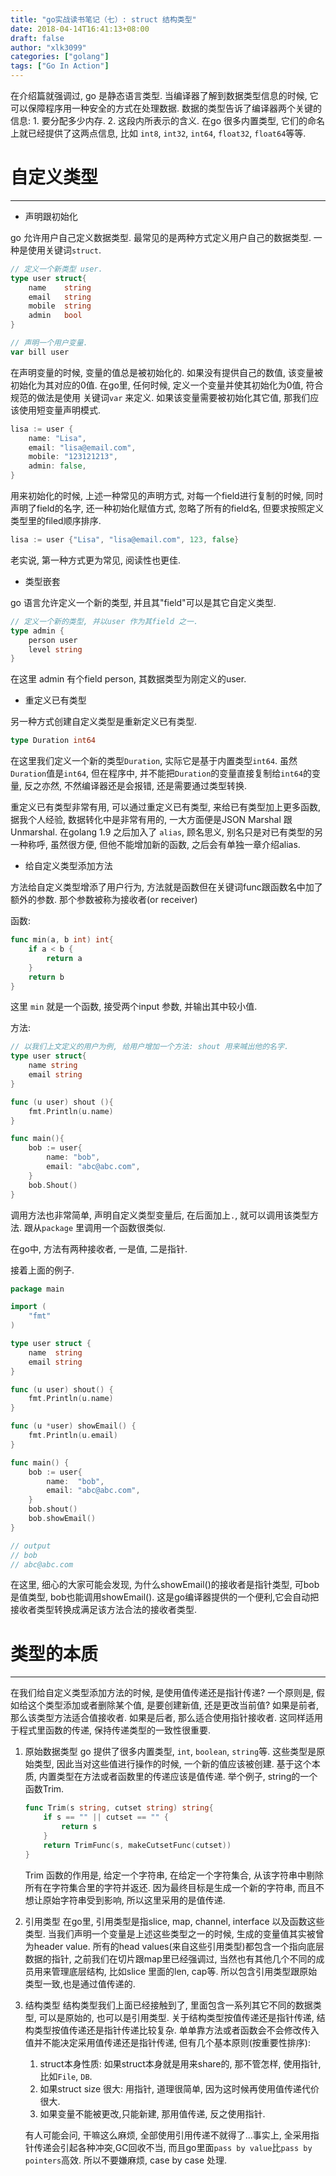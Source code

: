 ```yaml
---
title: "go实战读书笔记（七）: struct 结构类型"
date: 2018-04-14T16:41:13+08:00
draft: false
author: "xlk3099"
categories: ["golang"]
tags: ["Go In Action"]
---
```


在介绍篇就强调过, go 是静态语言类型. 当编译器了解到数据类型信息的时候, 它可以保障程序用一种安全的方式在处理数据.
数据的类型告诉了编译器两个关键的信息: 1. 要分配多少内存.  2. 这段内所表示的含义.
在go 很多内置类型, 它们的命名上就已经提供了这两点信息, 比如 `int8`, `int32`, `int64`, `float32`, `float64`等等.

# 自定义类型

---

* 声明跟初始化

go 允许用户自己定义数据类型. 最常见的是两种方式定义用户自己的数据类型. 一种是使用关键词`struct`.

```go
// 定义一个新类型 user.
type user struct{
    name    string
    email   string
    mobile  string
    admin   bool
}

// 声明一个用户变量.
var bill user
```

在声明变量的时候, 变量的值总是被初始化的. 如果没有提供自己的数值, 该变量被初始化为其对应的0值. 在go里, 任何时候, 定义一个变量并使其初始化为0值, 符合规范的做法是使用 关键词`var` 来定义. 如果该变量需要被初始化其它值, 那我们应该使用短变量声明模式.

```go
lisa := user {
    name: "Lisa",
    email: "lisa@email.com",
    mobile: "123121213",
    admin: false,
}
```
用来初始化的时候, 上述一种常见的声明方式, 对每一个field进行复制的时候, 同时声明了field的名字, 还一种初始化赋值方式, 忽略了所有的field名, 但要求按照定义类型里的filed顺序排序.

```go
lisa := user {"Lisa", "lisa@email.com", 123, false}
```
老实说, 第一种方式更为常见, 阅读性也更佳.

* 类型嵌套

go 语言允许定义一个新的类型, 并且其"field"可以是其它自定义类型.

```go
// 定义一个新的类型, 并以user 作为其field 之一.
type admin {
    person user
    level string
}
```
在这里 admin 有个field person, 其数据类型为刚定义的user.

* 重定义已有类型

另一种方式创建自定义类型是重新定义已有类型.

```go
type Duration int64
```

在这里我们定义一个新的类型`Duration`, 实际它是基于内置类型`int64`.
虽然`Duration`值是`int64`, 但在程序中, 并不能把`Duration`的变量直接复制给`int64`的变量, 反之亦然, 不然编译器还是会报错, 还是需要通过类型转换.

重定义已有类型非常有用, 可以通过重定义已有类型, 来给已有类型加上更多函数, 据我个人经验, 数据转化中是非常有用的, 一大方面便是JSON Marshal 跟 Unmarshal. 在golang 1.9 之后加入了 `alias`, 顾名思义, 别名只是对已有类型的另一种称呼, 虽然很方便, 但他不能增加新的函数, 之后会有单独一章介绍alias.

* 给自定义类型添加方法

方法给自定义类型增添了用户行为, 方法就是函数但在关键词func跟函数名中加了额外的参数. 那个参数被称为接收者(or receiver)

函数:

```go
func min(a, b int) int{
    if a < b {
        return a
    }
    return b
}
```
这里 `min` 就是一个函数, 接受两个input 参数, 并输出其中较小值.

方法:

```go
// 以我们上文定义的用户为例, 给用户增加一个方法: shout 用来喊出他的名字.
type user struct{
    name string
    email string
}

func (u user) shout (){
    fmt.Println(u.name)
}

func main(){
    bob := user{
        name: "bob",
        email: "abc@abc.com",
    }
    bob.Shout()
}
```
调用方法也非常简单, 声明自定义类型变量后, 在后面加上`.`, 就可以调用该类型方法. 跟从`package` 里调用一个函数很类似.

在go中, 方法有两种接收者, 一是值, 二是指针. 

接着上面的例子.

```go
package main

import (
	"fmt"
)

type user struct {
	name  string
	email string
}

func (u user) shout() {
	fmt.Println(u.name)
}

func (u *user) showEmail() {
	fmt.Println(u.email)
}

func main() {
	bob := user{
		name:  "bob",
		email: "abc@abc.com",
	}
	bob.shout()
	bob.showEmail()
}

// output
// bob
// abc@abc.com
```
在这里, 细心的大家可能会发现, 为什么showEmail()的接收者是指针类型, 可bob是值类型, bob也能调用showEmail(). 这是go编译器提供的一个便利,它会自动把接收者类型转换成满足该方法合法的接收者类型.

# 类型的本质

---

在我们给自定义类型添加方法的时候, 是使用值传递还是指针传递? 一个原则是, 假如给这个类型添加或者删除某个值, 是要创建新值, 还是更改当前值? 如果是前者, 那么该类型方法适合值接收者. 如果是后者, 那么适合使用指针接收者. 这同样适用于程式里函数的传递, 保持传递类型的一致性很重要.

1. 原始数据类型
    go 提供了很多内置类型, `int`, `boolean`, `string`等. 这些类型是原始类型, 因此当对这些值进行操作的时候, 一个新的值应该被创建. 基于这个本质, 内置类型在方法或者函数里的传递应该是值传递. 举个例子, string的一个函数Trim.
    ```go
    func Trim(s string, cutset string) string{
        if s == "" || cutset == "" {
            return s
        }
        return TrimFunc(s, makeCutsetFunc(cutset))
    }
    ```
    Trim 函数的作用是, 给定一个字符串, 在给定一个字符集合, 从该字符串中剔除所有在字符集合里的字符并返还. 因为最终目标是生成一个新的字符串, 而且不想让原始字符串受到影响, 所以这里采用的是值传递.

2. 引用类型
    在go里, 引用类型是指slice, map, channel, interface 以及函数这些类型. 当我们声明一个变量是上述这些类型之一的时候, 生成的变量值其实被曾为header value. 所有的head values(来自这些引用类型)都包含一个指向底层数据的指针, 之前我们在切片跟map里已经强调过, 当然也有其他几个不同的成员用来管理底层结构, 比如slice 里面的len, cap等. 所以包含引用类型跟原始类型一致,也是通过值传递的.

3. 结构类型
    结构类型我们上面已经接触到了, 里面包含一系列其它不同的数据类型, 可以是原始的, 也可以是引用类型.
    关于结构类型按值传递还是指针传递, 结构类型按值传递还是指针传递比较复杂. 单单靠方法或者函数会不会修改传入值并不能决定采用值传递还是指针传递, 但有几个基本原则(按重要性排序):
    1. struct本身性质: 如果struct本身就是用来share的, 那不管怎样, 使用指针, 比如`File`, `DB`.
    2. 如果struct size 很大: 用指针, 道理很简单, 因为这时候再使用值传递代价很大.
    3. 如果变量不能被更改,只能新建, 那用值传递, 反之使用指针.

    有人可能会问, 干嘛这么麻烦, 全部使用引用传递不就得了...事实上, 全采用指针传递会引起各种冲突,GC回收不当, 而且go里面`pass by value`比`pass by pointers`高效. 所以不要嫌麻烦, case by case 处理.